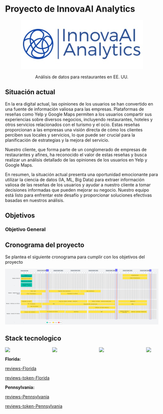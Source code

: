 # Proyecto de InnovaAI Analytics

<div align="center">
  <img src="assets\innovaLogo.jpeg">

  <p align="center">
    Análisis de datos para restaurantes en EE. UU.
    <br />
  </p>
</div>

## Situación actual

En la era digital actual, las opiniones de los usuarios se han convertido en una fuente de información valiosa para las empresas. Plataformas de reseñas como Yelp y Google Maps permiten a los usuarios compartir sus experiencias sobre diversos negocios, incluyendo restaurantes, hoteles y otros servicios relacionados con el turismo y el ocio. Estas reseñas proporcionan a las empresas una visión directa de cómo los clientes perciben sus locales y servicios, lo que puede ser crucial para la planificación de estrategias y la mejora del servicio.


Nuestro cliente, que forma parte de un conglomerado de empresas de restaurantes y afines, ha reconocido el valor de estas reseñas y busca realizar un análisis detallado de las opiniones de los usuarios en Yelp y Google Maps.


En resumen, la situación actual presenta una oportunidad emocionante para utilizar la ciencia de datos (IA, ML, Big Data) para extraer información valiosa de las reseñas de los usuarios y ayudar a nuestro cliente a tomar decisiones informadas que pueden mejorar su negocio. Nuestro equipo está listo para enfrentar este desafío y proporcionar soluciones efectivas basadas en nuestros análisis.

## Objetivos

### Objetivo General


## Cronograma del proyecto

Se plantea el siguiente cronograma para cumplir con los objetivos del proyecto

<a href="https://lucid.app/lucidspark/3cb5c4c0-dee3-4f20-aa8b-1d86bae6bbe0/edit?invitationId=inv_6c32f21b-0efb-4471-a583-939fc376e67f&page=0_0#"><img src="assets\cronograma.png"></a>

## Stack tecnologico

<div style="display: flex; justify-content: space-between; width: 100%">
    <img src="https://api.iconify.design/vscode-icons:file-type-python.svg" 
        style="width: 40px"/>
    <img src="https://api.iconify.design/devicon:pandas.svg" 
        style="width: 40px"/>
    <img src="https://api.iconify.design/devicon:matplotlib.svg" 
        style="width: 40px"/>
    <img src="https://api.iconify.design/devicon:googlecloud.svg" 
        style="width: 40px"/>
</div>


<b>Florida:</b>

[reviews-Florida](https://drive.google.com/file/d/1-5AFCLJbYRE1r8q0QWu0zdqABiHp8ioq/view?usp=drive_link)

[reviews-token-Florida](https://drive.google.com/file/d/1w2qPs3wvMgQ2wU5cmQj8NbKvOXOq7LRv/view?usp=drive_link)


<b>Pennsylvania:</b>

[reviews-Pennsylvania](https://drive.google.com/file/d/1-5Vj2VEUJWiZhWMW6x6sKrVeaZZmv3WD/view?usp=drive_link)

[reviews-token-Pennsylvania](https://drive.google.com/file/d/128HUtLuHcc_VGBQKlBPjm1twTYx8ckk1/view?usp=drive_link)
